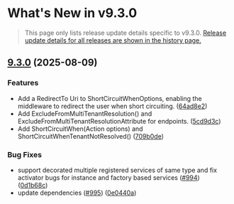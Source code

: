 # What's New in v<span class="_version">9.3.0</span>

> This page only lists release update details specific to v<span class="_version">9.3.0</span>. [Release update details for all releases are shown in the history page.](History)

<!--_release-notes-->
## [9.3.0](https://github.com/Finbuckle/Finbuckle.MultiTenant/compare/v9.2.2...v9.3.0) (2025-08-09)

### Features

* Add a RedirectTo Uri to ShortCircuitWhenOptions, enabling the middleware to redirect the user when short circuiting. ([64ad8e2](https://github.com/Finbuckle/Finbuckle.MultiTenant/commit/64ad8e2851b670f37f6a7d2b1310e3715484d314))
* Add ExcludeFromMultiTenantResolution() and ExcludeFromMultiTenantResolutionAttribute for endpoints. ([5cd9d3c](https://github.com/Finbuckle/Finbuckle.MultiTenant/commit/5cd9d3c37ba85aaaadad231aa1eaf807f6625e26))
* Add ShortCircuitWhen(Action<ShortCircuitWhenOptions> options) and ShortCircuitWhenTenantNotResolved() ([709b0de](https://github.com/Finbuckle/Finbuckle.MultiTenant/commit/709b0deda80ce66d8096b53d42b10b83b0bf5297))

### Bug Fixes

* support decorated multiple registered services of same type and fix activator bugs for instance and factory based services ([#994](https://github.com/Finbuckle/Finbuckle.MultiTenant/issues/994)) ([0d1b68c](https://github.com/Finbuckle/Finbuckle.MultiTenant/commit/0d1b68c135052a206e52e6f2bd68f8b813f5d6b7))
* update dependencies ([#995](https://github.com/Finbuckle/Finbuckle.MultiTenant/issues/995)) ([0e0440a](https://github.com/Finbuckle/Finbuckle.MultiTenant/commit/0e0440a9391de4be970e3a9648bcac408e841323))

<!--_release-notes-->

